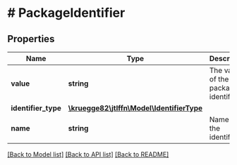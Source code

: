 # # PackageIdentifier

## Properties

Name | Type | Description | Notes
------------ | ------------- | ------------- | -------------
**value** | **string** | The value of the package identifier |
**identifier_type** | [**\kruegge82\jtlffn\Model\IdentifierType**](IdentifierType.md) |  |
**name** | **string** | Name of the identifier | [optional]

[[Back to Model list]](../../README.md#models) [[Back to API list]](../../README.md#endpoints) [[Back to README]](../../README.md)
